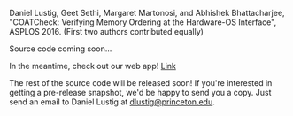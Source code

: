 Daniel Lustig, Geet Sethi, Margaret Martonosi, and Abhishek Bhattacharjee, "COATCheck: Verifying Memory Ordering at the Hardware-OS Interface", ASPLOS 2016.  (First two authors contributed equally)

Source code coming soon...

In the meantime, check out our web app!
[Link](http://daniellustig.github.io/coatcheck)

The rest of the source code will be released soon!  If you're interested in getting a pre-release snapshot, we'd be happy to send you a copy.  Just send an email to Daniel Lustig at dlustig@princeton.edu.

